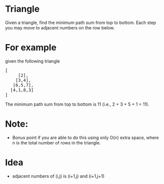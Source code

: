 # Triangle
Given a triangle, find the minimum path sum from top to bottom. Each step you may move to adjacent numbers on the row below.

# For example
given the following triangle
<pre>
[
     [2],
    [3,4],
   [6,5,7],
  [4,1,8,3]
]
</pre>
The minimum path sum from top to bottom is 11 (i.e., 2 + 3 + 5 + 1 = 11).

# Note:
* Bonus point if you are able to do this using only O(n) extra space, where n is the total number of rows in the triangle.

# Idea
* adjacent numbers of (i,j) is (i+1,j) and (i+1,j+1)
